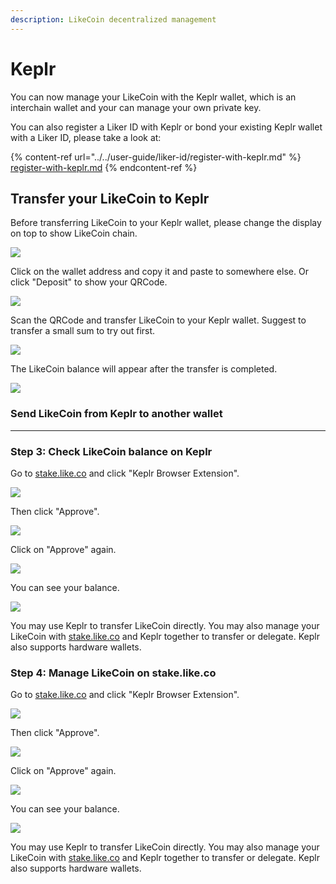 ```yaml
---
description: LikeCoin decentralized management
---
```


# Keplr

You can now manage your LikeCoin with the Keplr wallet, which is an interchain wallet and your can manage your own private key.

You can also register a Liker ID with Keplr or bond your existing Keplr wallet with a Liker ID, please take a look at:

{% content-ref url="../../user-guide/liker-id/register-with-keplr.md" %}
[register-with-keplr.md](../../user-guide/liker-id/register-with-keplr.md)
{% endcontent-ref %}

## **Transfer your LikeCoin to Keplr**

Before transferring LikeCoin to your Keplr wallet, please change the display on top to show LikeCoin chain.

![](<../../.gitbook/assets/keplr-liker-id-07 (1).png>)

Click on the wallet address and copy it and paste to somewhere else. Or click "Deposit" to show your QRCode.

![](../../.gitbook/assets/keplr05.png)

Scan the QRCode and transfer LikeCoin to your Keplr wallet. Suggest to transfer a small sum to try out first.

![](../../.gitbook/assets/keplr05dot5.png)

The LikeCoin balance will appear after the transfer is completed.

![](../../.gitbook/assets/keplr-liker-id-08.png)

### **Send LikeCoin from Keplr to another wallet**

****

### **Step 3: Check LikeCoin balance on Keplr**

Go to [stake.like.co](http://stake.like.co) and click "Keplr Browser Extension".



![](../../.gitbook/assets/keplr06.png)

Then click "Approve".

![](../../.gitbook/assets/keplr07.png)

Click on "Approve" again.

![](../../.gitbook/assets/keplr08.png)

You can see your balance.

![](../../.gitbook/assets/keplr09.png)

You may use Keplr to transfer LikeCoin directly. You may also manage your LikeCoin with [stake.like.co](https://stake.like.co) and Keplr together to transfer or delegate. Keplr also supports hardware wallets.

### Step 4: Manage LikeCoin on stake.like.co

Go to [stake.like.co](http://stake.like.co) and click "Keplr Browser Extension".

![](../../.gitbook/assets/keplr06.png)

Then click "Approve".

![](../../.gitbook/assets/keplr07.png)

Click on "Approve" again.

![](../../.gitbook/assets/keplr08.png)

You can see your balance.

![](../../.gitbook/assets/keplr09.png)

You may use Keplr to transfer LikeCoin directly. You may also manage your LikeCoin with [stake.like.co](https://stake.like.co) and Keplr together to transfer or delegate. Keplr also supports hardware wallets.
